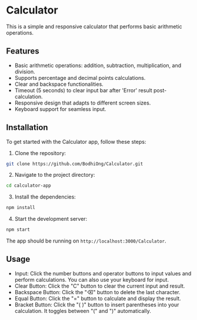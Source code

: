 # Calculator

This is a simple and responsive calculator that performs basic arithmetic operations.

## Features

- Basic arithmetic operations: addition, subtraction, multiplication, and division.
- Supports percentage and decimal points calculations.
- Clear and backspace functionalities.
- Timeout (5 seconds) to clear input bar after 'Error' result post-calculation.
- Responsive design that adapts to different screen sizes.
- Keyboard support for seamless input.

## Installation

To get started with the Calculator app, follow these steps:

1. Clone the repository:
```bash
git clone https://github.com/BodhiOng/Calculator.git
```

2. Navigate to the project directory:
```bash
cd calculator-app
```

3. Install the dependencies:
```bash
npm install
```

4. Start the development server:
```bash
npm start
```

The app should be running on `http://localhost:3000/Calculator`.

## Usage

- Input: Click the number buttons and operator buttons to input values and perform calculations. You can also use your keyboard for input.
- Clear Button: Click the "C" button to clear the current input and result.
- Backspace Button: Click the "⌫" button to delete the last character.
- Equal Button: Click the "=" button to calculate and display the result.
- Bracket Button: Click the "( )" button to insert parentheses into your calculation. It toggles between "(" and ")" automatically.
